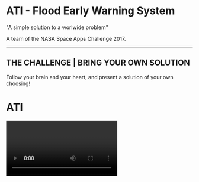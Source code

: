 # ATI - Flood Early Warning System
"A simple solution to a worlwide problem"

A team of the NASA Space Apps Challenge 2017.

---

[//]: # (Image References)
[ATI]: ./img/ATI%2016-9.png

## THE CHALLENGE | BRING YOUR OWN SOLUTION
Follow your brain and your heart, and present a solution of your own choosing!

# ATI
<video>

### A Flood Early Warning System based on SMS messages

[YouTube](https://youtu.be/UBCq1ukYE9Y)

![ATI logo][ATI]

## Mission
This project looks forward to creating a system able to warn people in vulnerable situations on upcoming floods. This allows them to be prepared and act in advance. We are deeply motivated by the Sustainable Development Goal (SDG) 1.5, adopted by the United Nations General Assembly."By 2030, build the resilience of the poor and those in vulnerable situations and reduce their exposure and vulnerability to climate-related extreme events and other economic, social and environmental shocks and disasters."

On our first approach, we focused on the local city of Comodoro Rivadavia, Chubut, Argentina. This choice has been made as it was severely damaged by a huge flood last month. This has repeated over the last years. The topology of the surroundings and the climate change make this a vulnerable city.

## How it works
It's actually pretty simple. The system uses data from The Weather Company and the National Meteorological Service (SMN - Argentina) to run Machine Learning algorithms and forecast of the probability of floods in the next 12 hours. In particular, it takes in measurements of the temperature, barometric pressure, wind direction and speed and clouds shape to make predictions based on an Artificial Intelligence model trained with historical data of the region. When the output probability exceeds a predefined level the system fires an alert. This consists on broadcasting a warning SMS message to every cell phone connected to the antennas near the natural hazard.

## The message
The warning message provides information on shelter locations for people as well as livestock. It also gives critical advice on leaving their belongings at home and are the most dangerous zones:

```
IMMINENT FLOOD ALERT - 95% probability of flood within the next 12hs in your area.

Your nearest evacuation center is located in Av. San Martin 3944. Go to the center ASAP.

Send "1" for more info on how to protect your loved ones and possessions.

- ATI, your flood early warning system. 
```

## Resources
- NASA Worldview
- IBM Bluemix / The Weather Company API
- Keras
- Tensorflow
- Python
- Fruits and pizzas
- GitHub: https://github.com/Cschiff/MUZ

## Bibliography
- *Krzhizhanovskaya V. V., Shirshov G. S., Melnikova N. B., Belleman R. G., Rusadi F. I., Broekhuijsen B. J., Gouldby B. P., Lhomme J., Balis B., Bubak M., Pyayt A. L., Mokhov I. I., Ozhigin A. V., Lang B., Meijer R.J.,* "Flood early warning system: design, implementation and computational modules", Procedia Computer Science, Volume 4, ICCS 2011, p 106 - 115
- *Krzhizhanovskaya V.V.,* "A roadmap to multiscale modeling of flood defense systems: from sand grain to dike failure and inundation." Proc.of ASME 2010 Computers and Information in Engineering Conf. IDETC/CIE 2010, Montreal, Canada.
- "Flood early warning system - A warning mechanism for mitigating disasters during flood." Dep of Administrarive Reforms & Public Grievances Ministry of Personnel, India.